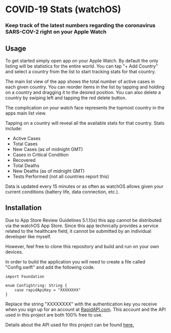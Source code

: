 # COVID-19 Stats (watchOS)

### Keep track of the latest numbers regarding the coronavirus SARS-COV-2 right on your Apple Watch

## Usage

To get started simply open app on your Apple Watch. By default the only listing will be statistics for the entire world. You can tap "+ Add Country" and select a country from the list to start tracking stats for that country.

The main list view of the app shows the total number of active cases in each given country. You can reorder items in the list by tapping and holding on a country and dragging it to the desired position. You can also delete a country by swiping left and tapping the red delete button.

The complication on your watch face represents the topmost country in the apps main list view.

Tapping on a country will reveal all the available stats for that country. Stats include:

* Active Cases
* Total Cases
* New Cases (as of midnight GMT)
* Cases in Critical Condition
* Recovered
* Total Deaths
* New Deaths (as of midnight GMT)
* Tests Performed (not all countries report this)

Data is updated every 15 minutes or as often as watchOS allows given your current conditions (battery life, data connection, etc.).

## Installation

Due to App Store Review Guidelines 5.1.1(ix) this app cannot be distributed via the watchOS App Store. Since this app technically provides a service related to the healthcare field, it cannot be submitted by an individual developer like myself.

However, feel free to clone this repository and build and run on your own devices.

In order to build the application you will need to create a file called "Config.swift" and add the following code.

    import Foundation

    enum ConfigString: String {
        case rapidApiKey = "XXXXXXXX"
    }

Replace the string "XXXXXXXX" with the authentication key you receive when you sign up for an account at [RapidAPI.com](https://rapidapi.com/). This account and the API used in this project are both 100% free to use.

Details about the API used for this project can be found [here.](https://rapidapi.com/api-sports/api/covid-193/details)